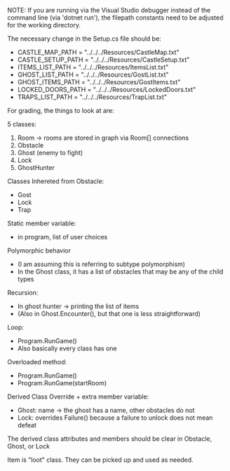 NOTE: If you are running via the Visual Studio debugger instead of the command line 
(via 'dotnet run'), the filepath constants need to be adjusted for the working directory. 

The necessary change in the Setup.cs file should be:

- CASTLE_MAP_PATH = "../../../Resources/CastleMap.txt"
- CASTLE_SETUP_PATH = "../../../Resources/CastleSetup.txt"
- ITEMS_LIST_PATH = "../../../Resources/ItemsList.txt"
- GHOST_LIST_PATH = "../../../Resources/GostList.txt"
- GHOST_ITEMS_PATH = "../../../Resources/GostItems.txt"
- LOCKED_DOORS_PATH = "../../../Resources/LockedDoors.txt"
- TRAPS_LIST_PATH = "../../../Resources/TrapList.txt"


For grading, the things to look at are:

5 classes:
1. Room -> rooms are stored in graph via Room[] connections
2. Obstacle
3. Ghost (enemy to fight)
4. Lock
5. GhostHunter

Classes Inhereted from Obstacle:
- Gost
- Lock
- Trap

Static member variable:
- in program, list of user choices

Polymorphic behavior
- (I am assuming this is referring to subtype polymorphism)
- In the Ghost class, it has a list of obstacles that may be any of the child types

Recursion:
- In ghost hunter -> printing the list of items
- (Also in Ghost.Encounter(), but that one is less straightforward)

Loop:
- Program.RunGame()
- Also basically every class has one

Overloaded method:
- Program.RunGame()
- Program.RunGame(startRoom)

Derived Class Override + extra member variable:
- Ghost: name -> the ghost has a name, other obstacles do not
- Lock: overrides Failure() because a failure to unlock does not mean defeat

The derived class attributes and members should be clear in Obstacle, Ghost, or Lock

Item is "loot" class. They can be picked up and used as needed.
